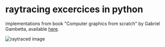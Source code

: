 # raytracing excercices in python

implementations from book "Computer graphics from scratch" by Gabriel Gambetta, available [here](https://gabrielgambetta.com/computer-graphics-from-scratch/02-basic-raytracing.html).

![raytraced image]()